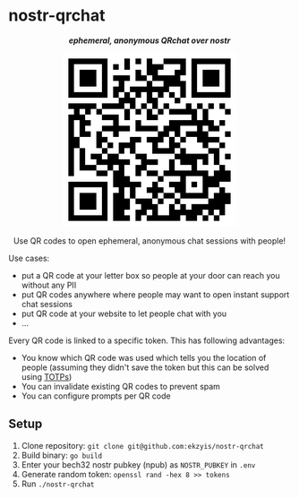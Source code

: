 # nostr-qrchat

<p align="center">
  <b><i>ephemeral, anonymous QRchat over nostr</i></b><br/>
<p align="center">
  <img src="./qr.png" alt="Example QR code">
</p>
<p align="center">
  Use QR codes to open ephemeral, anonymous chat sessions with people!
</p>

Use cases:

- put a QR code at your letter box so people at your door can reach you without any PII
- put QR codes anywhere where people may want to open instant support chat sessions
- put QR code at your website to let people chat with you
- ...

Every QR code is linked to a specific token. This has following advantages:

- You know which QR code was used which tells you the location of people
  (assuming they didn't save the token but this can be solved using [TOTPs](https://en.wikipedia.org/wiki/Time-based_one-time_password))
- You can invalidate existing QR codes to prevent spam
- You can configure prompts per QR code

## Setup

1. Clone repository: `git clone git@github.com:ekzyis/nostr-qrchat`
2. Build binary: `go build`
3. Enter your bech32 nostr pubkey (npub) as `NOSTR_PUBKEY` in `.env`
4. Generate random token: `openssl rand -hex 8 >> tokens`
5. Run `./nostr-qrchat`

